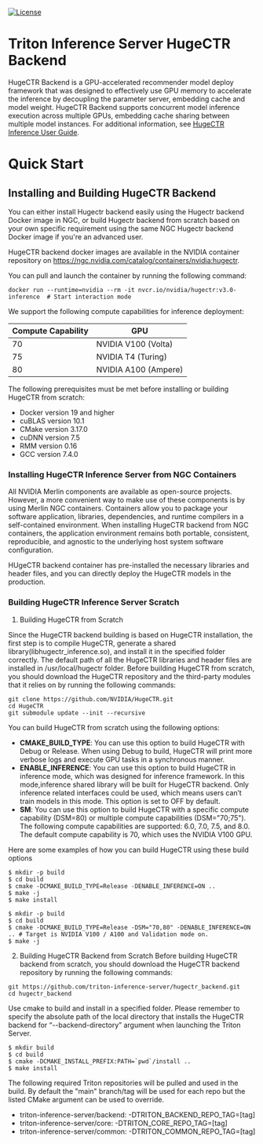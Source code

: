 <!--
# Copyright (c) 2020, NVIDIA CORPORATION. All rights reserved.
#
# Redistribution and use in source and binary forms, with or without
# modification, are permitted provided that the following conditions
# are met:
#  * Redistributions of source code must retain the above copyright
#    notice, this list of conditions and the following disclaimer.
#  * Redistributions in binary form must reproduce the above copyright
#    notice, this list of conditions and the following disclaimer in the
#    documentation and/or other materials provided with the distribution.
#  * Neither the name of NVIDIA CORPORATION nor the names of its
#    contributors may be used to endorse or promote products derived
#    from this software without specific prior written permission.
#
# THIS SOFTWARE IS PROVIDED BY THE COPYRIGHT HOLDERS ``AS IS'' AND ANY
# EXPRESS OR IMPLIED WARRANTIES, INCLUDING, BUT NOT LIMITED TO, THE
# IMPLIED WARRANTIES OF MERCHANTABILITY AND FITNESS FOR A PARTICULAR
# PURPOSE ARE DISCLAIMED.  IN NO EVENT SHALL THE COPYRIGHT OWNER OR
# CONTRIBUTORS BE LIABLE FOR ANY DIRECT, INDIRECT, INCIDENTAL, SPECIAL,
# EXEMPLARY, OR CONSEQUENTIAL DAMAGES (INCLUDING, BUT NOT LIMITED TO,
# PROCUREMENT OF SUBSTITUTE GOODS OR SERVICES; LOSS OF USE, DATA, OR
# PROFITS; OR BUSINESS INTERRUPTION) HOWEVER CAUSED AND ON ANY THEORY
# OF LIABILITY, WHETHER IN CONTRACT, STRICT LIABILITY, OR TORT
# (INCLUDING NEGLIGENCE OR OTHERWISE) ARISING IN ANY WAY OUT OF THE USE
# OF THIS SOFTWARE, EVEN IF ADVISED OF THE POSSIBILITY OF SUCH DAMAGE.
-->

[![License](https://img.shields.io/badge/License-BSD3-lightgrey.svg)](https://opensource.org/licenses/BSD-3-Clause)

# Triton Inference Server HugeCTR Backend

HugeCTR Backend is a GPU-accelerated recommender model deploy framework that was designed to effectively use GPU memory to accelerate the inference by decoupling the parameter server, embedding cache and model weight. HugeCTR Backend supports concurrent model inference execution across multiple GPUs, embedding cache sharing between multiple model instances. For additional information, see [HugeCTR Inference User Guide](docs/user_guide.md).  


# Quick Start

## Installing and Building HugeCTR Backend
You can either install Hugectr backend easily using the Hugectr backend Docker image in NGC, or build Hugectr backend from scratch based on your own specific requirement using the same NGC Hugectr backend Docker image if you're an advanced user.  

HugeCTR backend docker images are available in the NVIDIA container repository on https://ngc.nvidia.com/catalog/containers/nvidia:hugectr.

You can pull and launch the container by running the following command:

```
docker run --runtime=nvidia --rm -it nvcr.io/nvidia/hugectr:v3.0-inference  # Start interaction mode  
```

We support the following compute capabilities for inference deployment:

| Compute Capability | GPU                  |
|--------------------|----------------------|
| 70                 | NVIDIA V100 (Volta)  |
| 75                 | NVIDIA T4 (Turing)   |
| 80                 | NVIDIA A100 (Ampere) |

The following prerequisites must be met before installing or building HugeCTR from scratch:
* Docker version 19 and higher
* cuBLAS version 10.1
* CMake version 3.17.0
* cuDNN version 7.5
* RMM version 0.16
* GCC version 7.4.0

### Installing HugeCTR Inference Server from NGC Containers
All NVIDIA Merlin components are available as open-source projects. However, a more convenient way to make use of these components is by using Merlin NGC containers. Containers allow you to package your software application, libraries, dependencies, and runtime compilers in a self-contained environment. When installing HugeCTR backend from NGC containers, the application environment remains both portable, consistent, reproducible, and agnostic to the underlying host system software configuration.  

HUgeCTR backend container has pre-installed the necessary libraries and header files, and you can directly deploy the HugeCTR models in the production.  

### Building HugeCTR Inference Server Scratch

1.  Building HugeCTR from Scratch

Since the HugeCTR backend building is based on HugeCTR installation, the first step is to compile HugeCTR, generate a shared library(libhugectr_inference.so), and install it in the specified folder correctly. The default path of all the HugeCTR libraries and header files are installed in /usr/local/hugectr folder.
Before building HugeCTR from scratch, you should download the HugeCTR repository and the third-party modules that it relies on by running the following commands:


```
git clone https://github.com/NVIDIA/HugeCTR.git
cd HugeCTR
git submodule update --init --recursive
```
You can build HugeCTR from scratch using  the following options:
* **CMAKE_BUILD_TYPE**: You can use this option to build HugeCTR with Debug or Release. When using Debug to build, HugeCTR will print more verbose logs and execute GPU tasks in a synchronous manner.
* **ENABLE_INFERENCE**: You can use this option to build HugeCTR in inference mode, which was designed for inference framework. In this mode,inference shared library will be built for HugeCTR backend. Only inference related interfaces could be used, which means users can’t train models in this mode. This option is set to OFF by default.
* **SM**: You can use this option to build HugeCTR with a specific compute capability (DSM=80) or multiple compute capabilities (DSM="70;75"). The following compute capabilities are supported: 6.0, 7.0, 7.5, and 8.0. The default compute capability is 70, which uses the NVIDIA V100 GPU.

Here are some examples of how you can build HugeCTR using these build options

```
$ mkdir -p build
$ cd build
$ cmake -DCMAKE_BUILD_TYPE=Release -DENABLE_INFERENCE=ON .. 
$ make -j
$ make install
```

```
$ mkdir -p build
$ cd build
$ cmake -DCMAKE_BUILD_TYPE=Release -DSM="70,80" -DENABLE_INFERENCE=ON .. # Target is NVIDIA V100 / A100 and Validation mode on.
$ make -j
```

2.  Building HugeCTR Backend from Scratch
Before building HugeCTR backend from scratch, you should download the HugeCTR backend repository by running the following commands:

```
git https://github.com/triton-inference-server/hugectr_backend.git
cd hugectr_backend
```
Use cmake to build and install in a specified folder. Please remember to specify the absolute path of the local directory that installs the HugeCTR backend for “--backend-directory” argument when launching the Triton Server.

```
$ mkdir build
$ cd build
$ cmake -DCMAKE_INSTALL_PREFIX:PATH=`pwd`/install ..
$ make install
```

The following required Triton repositories will be pulled and used in
the build. By default the "main" branch/tag will be used for each repo
but the listed CMake argument can be used to override.

* triton-inference-server/backend: -DTRITON_BACKEND_REPO_TAG=[tag]
* triton-inference-server/core: -DTRITON_CORE_REPO_TAG=[tag]
* triton-inference-server/common: -DTRITON_COMMON_REPO_TAG=[tag]
